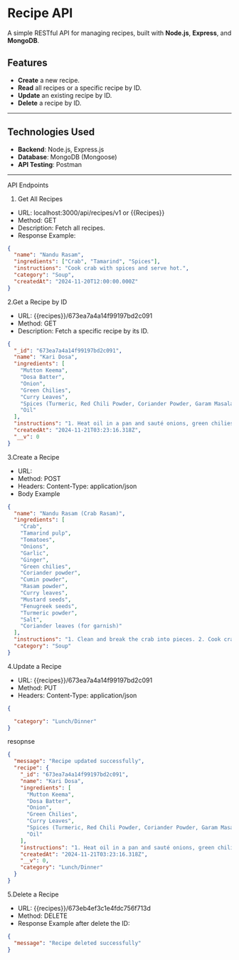 # Recipe API

A simple RESTful API for managing recipes, built with **Node.js**, **Express**, and **MongoDB**.

## Features
- **Create** a new recipe.
- **Read** all recipes or a specific recipe by ID.
- **Update** an existing recipe by ID.
- **Delete** a recipe by ID.

---

## Technologies Used
- **Backend**: Node.js, Express.js
- **Database**: MongoDB (Mongoose)
- **API Testing**: Postman

---
API Endpoints
1. Get All Recipes
- URL: localhost:3000/api/recipes/v1 or {{Recipes}}
- Method: GET
- Description: Fetch all recipes.
- Response Example:
```json
{
  "name": "Nandu Rasam",
  "ingredients": ["Crab", "Tamarind", "Spices"],
  "instructions": "Cook crab with spices and serve hot.",
  "category": "Soup",
  "createdAt": "2024-11-20T12:00:00.000Z"
}
```
2.Get a Recipe by ID
- URL: {{recipes}}/673ea7a4a14f99197bd2c091
- Method: GET
- Description: Fetch a specific recipe by its ID.
```json
{
  "_id": "673ea7a4a14f99197bd2c091",
  "name": "Kari Dosa",
  "ingredients": [
    "Mutton Keema",
    "Dosa Batter",
    "Onion",
    "Green Chilies",
    "Curry Leaves",
    "Spices (Turmeric, Red Chili Powder, Coriander Powder, Garam Masala)",
    "Oil"
  ],
  "instructions": "1. Heat oil in a pan and sauté onions, green chilies, and curry leaves. 2. Add mutton keema and cook with spices until well done. 3. Heat a dosa pan, spread a ladle of dosa batter, and cook lightly. 4. Add a layer of the cooked keema on top of the dosa. 5. Press gently and cook until crispy on one side. Serve hot with chutney or curry.",
  "createdAt": "2024-11-21T03:23:16.318Z",
  "__v": 0
}
```
3.Create a Recipe
- URL: 
- Method: POST
- Headers: Content-Type: application/json
- Body Example
```json
{
  "name": "Nandu Rasam (Crab Rasam)",
  "ingredients": [
    "Crab",
    "Tamarind pulp",
    "Tomatoes",
    "Onions",
    "Garlic",
    "Ginger",
    "Green chilies",
    "Coriander powder",
    "Cumin powder",
    "Rasam powder",
    "Curry leaves",
    "Mustard seeds",
    "Fenugreek seeds",
    "Turmeric powder",
    "Salt",
    "Coriander leaves (for garnish)"
  ],
  "instructions": "1. Clean and break the crab into pieces. 2. Cook crab in water with turmeric powder and salt. 3. Heat oil, add mustard seeds, fenugreek seeds, and curry leaves. 4. Add chopped onions, tomatoes, ginger, garlic, and green chilies. 5. Add tamarind pulp, rasam powder, coriander powder, cumin powder, and cooked crab. 6. Add water and bring to a boil. 7. Cook until flavors are well blended. 8. Garnish with coriander leaves. Serve hot with rice.",
  "category": "Soup"
}
```
4.Update a Recipe
- URL: {{recipes}}/673ea7a4a14f99197bd2c091
- Method: PUT
- Headers: Content-Type: application/json
```json
{

  "category": "Lunch/Dinner"
}
```
resopnse
```json
{
  "message": "Recipe updated successfully",
  "recipe": {
    "_id": "673ea7a4a14f99197bd2c091",
    "name": "Kari Dosa",
    "ingredients": [
      "Mutton Keema",
      "Dosa Batter",
      "Onion",
      "Green Chilies",
      "Curry Leaves",
      "Spices (Turmeric, Red Chili Powder, Coriander Powder, Garam Masala)",
      "Oil"
    ],
    "instructions": "1. Heat oil in a pan and sauté onions, green chilies, and curry leaves. 2. Add mutton keema and cook with spices until well done. 3. Heat a dosa pan, spread a ladle of dosa batter, and cook lightly. 4. Add a layer of the cooked keema on top of the dosa. 5. Press gently and cook until crispy on one side. Serve hot with chutney or curry.",
    "createdAt": "2024-11-21T03:23:16.318Z",
    "__v": 0,
    "category": "Lunch/Dinner"
  }
}
```
5.Delete a Recipe
- URL: {{recipes}}/673eb4ef3c1e4fdc756f713d
- Method: DELETE
- Response Example after delete the ID:
```json
{
  "message": "Recipe deleted successfully"
}
```

